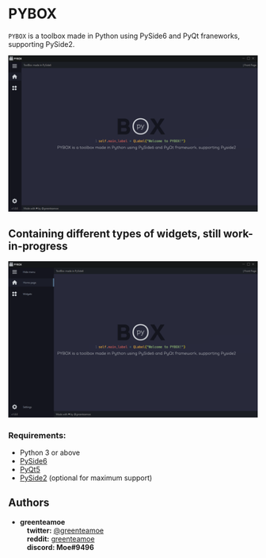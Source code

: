 # PYBOX
``PYBOX`` is a toolbox made in Python using PySide6 and PyQt franeworks, supporting PySide2.

![](/github/pybox_sample_closed.png)
## Containing different types of widgets, still work-in-progress
![](/github/pybox_sample_opened.png)

### Requirements:

- Python 3 or above
- [PySide6](https://pypi.org/project/PySide6/)
- [PyQt5](https://pypi.org/project/PyQt5/)
- [PySide2](https://pypi.org/project/PySide2/) (optional for maximum support)

## Authors

* **greenteamoe**  
 **twitter:** [@greenteamoe](https://twitter.com/greenteamoe)  
 **reddit:** [greenteamoe](https://www.reddit.com/user/greenteamoe)  
 **discord: Moe#9496**  
